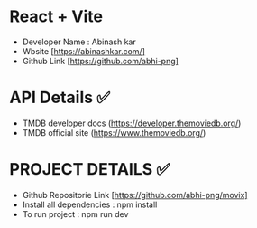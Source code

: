 # React + Vite

- Developer Name : Abinash kar
- Wbsite [https://abinashkar.com/]
- Github Link [https://github.com/abhi-png]

# API Details ✅
- TMDB developer docs (https://developer.themoviedb.org/)
- TMDB official site (https://www.themoviedb.org/)

# PROJECT DETAILS ✅
- Github Repositorie Link [https://github.com/abhi-png/movix]
- Install all dependencies : npm install
- To run project : npm run dev